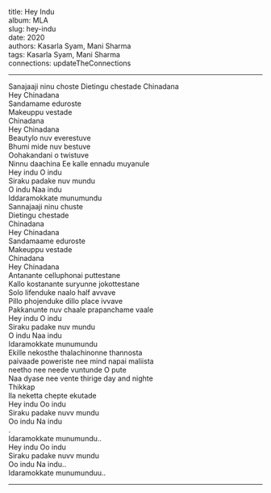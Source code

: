 title: Hey Indu  
album: MLA  
slug: hey-indu  
date: 2020  
authors: Kasarla Syam, Mani Sharma  
tags: Kasarla Syam, Mani Sharma  
connections: updateTheConnections  

------------

Sanajaaji ninu choste Dietingu chestade Chinadana  
Hey Chinadana  
Sandamame eduroste  
Makeuppu vestade  
Chinadana  
Hey Chinadana  
Beautylo nuv everestuve  
Bhumi mide nuv bestuve  
Oohakandani o twistuve  
Ninnu daachina Ee kalle ennadu muyanule  
Hey indu O indu  
Siraku padake nuv mundu  
O indu Naa indu  
Iddaramokkate munumundu  
Sannajaaji ninu chuste  
Dietingu chestade  
Chinadana  
Hey Chinadana  
Sandamaame eduroste  
Makeuppu vestade  
Chinadana  
Hey Chinadana  
Antanante celluphonai puttestane  
Kallo kostanante suryunne jokottestane  
Solo lifenduke naalo half avvave  
Pillo phojenduke dillo place ivvave  
Pakkanunte nuv chaale prapanchame vaale  
Hey indu O indu  
Siraku padake nuv mundu  
O indu Naa indu  
Idaramokkate munumundu  
Ekille nekosthe thalachinonne thannosta  
paivaade poweriste nee mind napai maliista  
neetho nee neede vuntunde O pute  
Naa dyase nee vente thirige day and nighte  
Thikkap  
lla neketta chepte ekutade  
Hey indu Oo indu  
Siraku padake nuvv mundu  
Oo indu Na indu  
.  
Idaramokkate munumundu..  
Hey indu Oo indu  
Siraku padake nuvv mundu  
Oo indu Na indu..  
Idaramokkate munumunduu..  


------------
